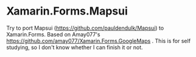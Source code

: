 # Xamarin.Forms.Mapsui
Try to port Mapsui (https://github.com/pauldendulk/Mapsui) to Xamarin.Forms. Based on Amay077's https://github.com/amay077/Xamarin.Forms.GoogleMaps . This is for self studying, so I don't know whether I can finish it or not.
